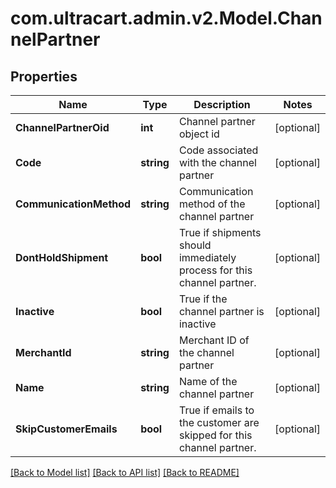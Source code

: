 
# com.ultracart.admin.v2.Model.ChannelPartner

## Properties

Name | Type | Description | Notes
------------ | ------------- | ------------- | -------------
**ChannelPartnerOid** | **int** | Channel partner object id | [optional] 
**Code** | **string** | Code associated with the channel partner | [optional] 
**CommunicationMethod** | **string** | Communication method of the channel partner | [optional] 
**DontHoldShipment** | **bool** | True if shipments should immediately process for this channel partner. | [optional] 
**Inactive** | **bool** | True if the channel partner is inactive | [optional] 
**MerchantId** | **string** | Merchant ID of the channel partner | [optional] 
**Name** | **string** | Name of the channel partner | [optional] 
**SkipCustomerEmails** | **bool** | True if emails to the customer are skipped for this channel partner. | [optional] 

[[Back to Model list]](../README.md#documentation-for-models)
[[Back to API list]](../README.md#documentation-for-api-endpoints)
[[Back to README]](../README.md)

